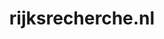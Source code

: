 ---
layout: post
title:  "rijksrecherche.nl"
internal_url:  "/dutchgov/rijksrecherche.nl.html"
categories: dutchgov
---
